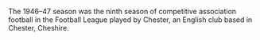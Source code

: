The 1946–47 season was the ninth season of competitive association football in the Football League played by Chester, an English club based in Chester, Cheshire.
